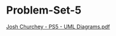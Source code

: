 # Problem-Set-5



[Josh Churchey - PS5 - UML Diagrams.pdf](https://github.com/jcp-1/Problem-Set-5/files/10036683/Josh.Churchey.-.PS5.-.UML.Diagrams.pdf)
